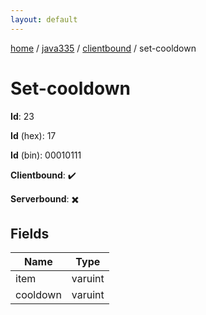 ```yaml
---
layout: default
---
```


[home](/)  /  [java335](/protocol/java335)  /  [clientbound](/protocol/java335/clientbound)  /  set-cooldown

# Set-cooldown

**Id**: 23

**Id** (hex): 17

**Id** (bin): 00010111

**Clientbound**: ✔️

**Serverbound**: ✖️

## Fields

Name | Type
---|---
item | varuint
cooldown | varuint

